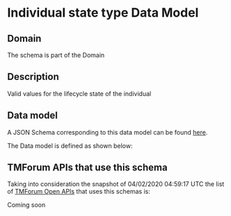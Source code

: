 # Individual state type Data Model

## Domain

The  schema is part of the  Domain

## Description

Valid values for the lifecycle state of the individual

## Data model

A JSON Schema corresponding to this data model can be found
[here](https://github.com/tmforum-rand/schemas/blob/candidates/EngagedParty/IndividualStateType.schema.json).

The Data model is defined as shown below:





## TMForum APIs that use this schema

Taking into consideration the snapshot of 04/02/2020 04:59:17 UTC the list of [TMForum Open APIs](https://www.tmforum.org/open-apis/) that uses this schemas is:

Coming soon